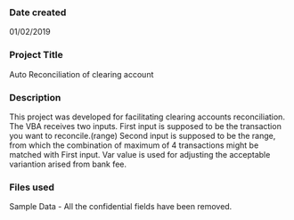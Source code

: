### Date created
01/02/2019

### Project Title
Auto Reconciliation of clearing account

### Description
This project was developed for facilitating clearing accounts reconciliation.
The VBA receives two inputs. 
First input is supposed to be the transaction you want to reconcile.(range)
Second input is supposed to be the range, from which the combination of maximum of 4 transactions might be matched with First input.
Var value is used for adjusting the acceptable variantion arised from bank fee.
    
### Files used
Sample Data - All the confidential fields have been removed.
